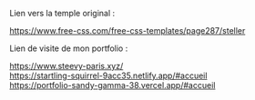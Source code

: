 Lien vers la temple original :

https://www.free-css.com/free-css-templates/page287/steller

Lien de visite de mon portfolio :

https://www.steevy-paris.xyz/<br>
https://startling-squirrel-9acc35.netlify.app/#accueil<br>
https://portfolio-sandy-gamma-38.vercel.app/#accueil

